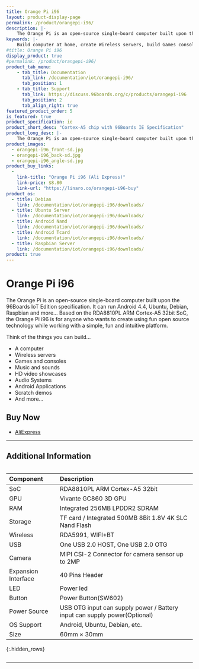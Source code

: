 ```yaml
---
title: Orange Pi i96
layout: product-display-page
permalink: /product/orangepi-i96/
description: |-
    The Orange Pi is an open-source single-board computer built upon the 96Boards IoT Edition specification. It can run Android 4.4, Ubuntu, Debian, Raspbian and more... Based on the RDA8810PL ARM Cortex-A5 32bit SoC, the Orange Pi i96 is for anyone who wants to create using fun open source technology while working with a simple, fun and intuitive platform.
keywords: |-
    Build computer at home, create Wireless servers, build Games consoles, make Music sounds products, create HD video showcases hardware, build Audio Systems from scratch, Android hardware Applications board, Raspberry Pi Scratch game demos
#title: Orange Pi i96
display_product: true
#permalink: /product/orangepi-i96/
product_tab_menu:
    - tab_title: Documentation
      tab_link: /documentation/iot/orangepi-i96/
      tab_position: 1
    - tab_title: Support
      tab_link: https://discuss.96boards.org/c/products/orangepi-i96
      tab_position: 2
      tab_align_right: true
featured_product_order: 5
is_featured: true
product_specification: ie
product_short_desc: "Cortex-A5 chip with 96Boards IE Specification"
product_long_desc: |-
    The Orange Pi is an open-source single-board computer built upon the 96Boards IoT Edition specification. It can run Android 4.4, Ubuntu, Debian, Raspbian and more... Based on the RDA8810PL ARM Cortex-A5 32bit SoC, the Orange Pi i96 is for anyone who wants to create using fun open source technology while working with a simple, fun and intuitive platform.
product_images:
  - orangepi-i96_front-sd.jpg
  - orangepi-i96_back-sd.jpg
  - orangepi-i96_angle-sd.jpg
product_buy_links:
  -
    link-title: "Orange Pi i96 (Ali Express)"
    link-price: $8.80
    link-url: "https://linaro.co/orangepi-i96-buy"
product_os:
  - title: Debian
    link: /documentation/iot/orangepi-i96/downloads/
  - title: Ubuntu Server
    link: /documentation/iot/orangepi-i96/downloads/
  - title: Android Nand
    link: /documentation/iot/orangepi-i96/downloads/
  - title: Android Tcard
    link: /documentation/iot/orangepi-i96/downloads/
  - title: Raspbian Server
    link: /documentation/iot/orangepi-i96/downloads/
product: true
---
```

# Orange Pi i96

The Orange Pi is an open-source single-board computer built upon the 96Boards IoT Edition specification. It can run Android 4.4, Ubuntu, Debian, Raspbian and more... Based on the RDA8810PL ARM Cortex-A5 32bit SoC, the Orange Pi i96 is for anyone who wants to create using fun open source technology while working with a simple, fun and intuitive platform.

Think of the things you can build...
- A computer
- Wireless servers
- Games and consoles
- Music and sounds
- HD video showcases
- Audio Systems
- Android Applications
- Scratch demos
- And more...

## Buy Now

- [AliExpress](https://linaro.co/orangepi-i96-buy)

***

## Additional Information
<div style="overflow-x:scroll;" markdown="1">

|   Component          |   Description                                                                                    |
|:---------------------|:-------------------------------------------------------------------------------------------------|
|  SoC                 | RDA8810PL ARM Cortex-A5 32bit                                                                    |
|  GPU                 | Vivante GC860 3D GPU                                                                             |
|  RAM                 | Integrated 256MB LPDDR2 SDRAM                                                                    |
|  Storage             | TF card / Integrated 500MB 8Bit 1.8V 4K SLC Nand Flash                                           |
|  Wireless            | RDA5991, WIFI+BT                                                                                 |
|  USB                 | One USB 2.0 HOST, One USB 2.0 OTG                                                                |
|  Camera              | MIPI CSI-2 Connector for camera sensor up to 2MP                                                 |
|  Expansion Interface | 40 Pins Header                                                                                   |
|  LED                 | Power led                                                                                        |
|  Button              | Power Button(SW602)                                                                              |
|  Power Source        | USB OTG input can supply power / Battery input can supply power(Optional)                        |
|  OS Support          | Android, Ubuntu, Debian, etc.                                                                    |
|  Size                | 60mm × 30mm                                                                                      |
{:.hidden_rows}

</div>

***
